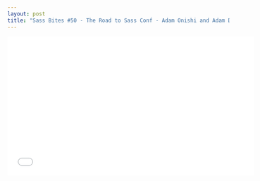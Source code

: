 ```yaml
---
layout: post
title: "Sass Bites #50 - The Road to Sass Conf - Adam Onishi and Adam Detrick"
---
```


<iframe width='560' height='315' src='//www.youtube.com/embed/qZZiuuY5n80' frameborder='0' allowfullscreen></iframe>